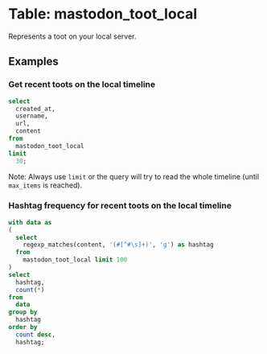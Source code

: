 # Table: mastodon_toot_local

Represents a toot on your local server.

## Examples

### Get recent toots on the local timeline

```sql
select
  created_at,
  username,
  url,
  content
from
  mastodon_toot_local
limit
  30;
```

Note: Always use `limit` or the query will try to read the whole timeline (until `max_items` is reached).

### Hashtag frequency for recent toots on the local timeline

```sql
with data as 
(
  select
    regexp_matches(content, '(#[^#\s]+)', 'g') as hashtag 
  from
    mastodon_toot_local limit 100 
)
select
  hashtag,
  count(*) 
from
  data 
group by
  hashtag 
order by
  count desc,
  hashtag;
```
